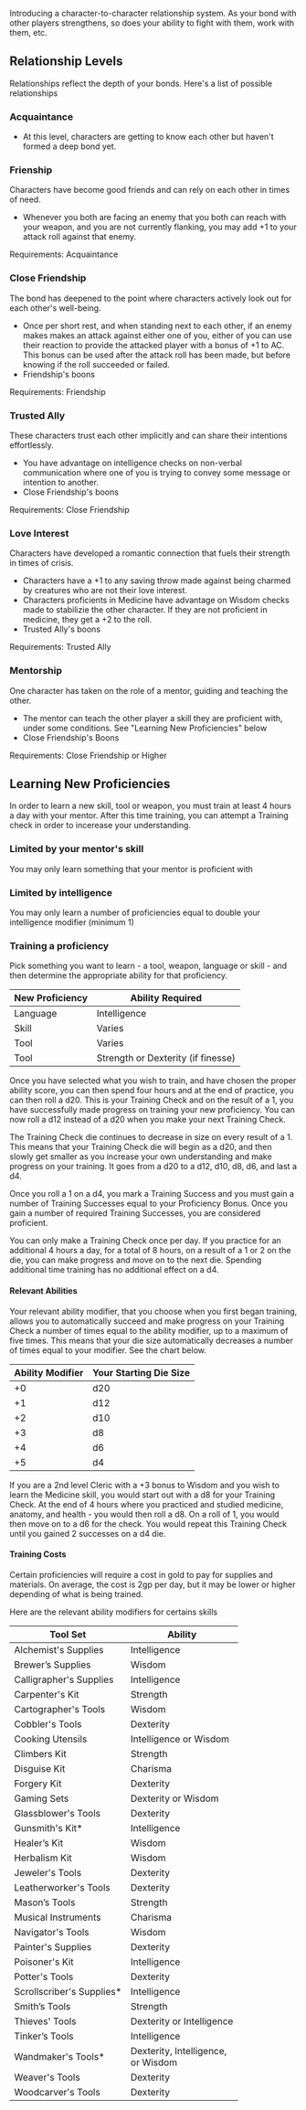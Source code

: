 Introducing a character-to-character relationship system. As your bond with other players strengthens, so does your ability to fight with them, work with them, etc. 

## Relationship Levels

Relationships reflect the depth of your bonds. Here's a list of possible relationships

### Acquaintance

 - At this level, characters are getting to know each other but haven't formed a deep bond yet.

### Frienship

Characters have become good friends and can rely on each other in times of need.

 - Whenever you both are facing an enemy that you both can reach with your weapon, and you are not currently flanking, you may add +1 to your attack roll against that enemy. 

Requirements: Acquaintance

### Close Friendship

The bond has deepened to the point where characters actively look out for each other's well-being.    
 
  - Once per short rest, and when standing next to each other, if an enemy makes makes an attack against either one of you, either of you can use their reaction to provide the attacked player with a bonus of +1 to AC. This bonus can be used after the attack roll has been made, but before knowing if the roll succeeded or failed. 
  - Friendship's boons

Requirements: Friendship

### Trusted Ally

These characters trust each other implicitly and can share their intentions effortlessly.

 - You have advantage on intelligence checks on non-verbal communication where one of you is trying to convey some message or intention to another.
 - Close Friendship's boons
 
 Requirements: Close Friendship

### Love Interest

Characters have developed a romantic connection that fuels their strength in times of crisis.

- Characters have a +1 to any saving throw made against being charmed by creatures who are not their love interest.
- Characters proficients in Medicine have advantage on Wisdom checks made to stabilizie the other character. If they are not proficient in medicine, they get a +2 to the roll.
- Trusted Ally's boons

Requirements: Trusted Ally

### Mentorship

One character has taken on the role of a mentor, guiding and teaching the other.    

 - The mentor can teach the other player a skill they are proficient with, under some conditions. See "Learning New Proficiencies" below
 - Close Friendship's Boons

Requirements: Close Friendship or Higher

## Learning New Proficiencies

In order to learn a new skill, tool or weapon, you must train at least 4 hours a day with your mentor. After this time training, you can attempt a Training check in order to incerease your understanding. 

### Limited by your mentor's skill

You may only learn something that your mentor is proficient with

### Limited by intelligence

You may only learn a number of proficiencies equal to double your intelligence modifier (minimum 1)

### Training a proficiency

Pick something you want to learn - a tool, weapon, language or skill - and then determine the appropriate ability for that proficiency. 

| New Proficiency | Ability Required                   |
|-----------------|------------------------------------|
| Language        | Intelligence                       |
| Skill           | Varies                             |
| Tool            | Varies                             |
| Tool            | Strength or Dexterity (if finesse) |


Once you have selected what you wish to train, and have chosen the proper ability score, you can then spend four hours and at the end of practice, you can then roll a d20. This is your Training Check and on the result of a 1, you have successfully made progress on training your new proficiency. You can now roll a d12 instead of a d20 when you make your next Training Check.

The Training Check die continues to decrease in size on every result of a 1. This means that your Training Check die will begin as a d20, and then slowly get smaller as you increase your own understanding and make progress on your training. It goes from a d20 to a d12, d10, d8, d6, and last a d4.

Once you roll a 1 on a d4, you mark a Training Success and you must gain a number of Training Successes equal to your Proficiency Bonus. Once you gain a number of required Training Successes, you are considered proficient.

You can only make a Training Check once per day. If you practice for an additional 4 hours a day, for a total of 8 hours, on a result of a 1 or 2 on the die, you can make progress and move on to the next die. Spending additional time training has no additional effect on a d4.

#### Relevant Abilities

Your relevant ability modifier, that you choose when you first began training, allows you to automatically succeed and make progress on your Training Check a number of times equal to the ability modifier, up to a maximum of five times. This means that your die size automatically decreases a number of times equal to your modifier. See the chart below.

|Ability Modifier|Your Starting Die Size|
|---|---|
|+0|d20|
|+1|d12|
|+2|d10|
|+3|d8|
|+4|d6|
|+5|d4|

If you are a 2nd level Cleric with a +3 bonus to Wisdom and you wish to learn the Medicine skill, you would start out with a d8 for your Training Check. At the end of 4 hours where you practiced and studied medicine, anatomy, and health - you would then roll a d8. On a roll of 1, you would then move on to a d6 for the check. You would repeat this Training Check until you gained 2 successes on a d4 die.

#### Training Costs

Certain proficiencies will require a cost in gold to pay for supplies and materials. On average, the cost is 2gp per day, but it may be lower or higher depending of what is being trained.

Here are the relevant ability modifiers for certains skills

|Tool Set|Ability|
|---|---|
|Alchemist's Supplies|Intelligence|
|Brewer’s Supplies|Wisdom|
|Calligrapher's Supplies|Intelligence|
|Carpenter's Kit|Strength|
|Cartographer's Tools|Wisdom|
|Cobbler's Tools|Dexterity|
|Cooking Utensils|Intelligence or Wisdom|
|Climbers Kit|Strength|
|Disguise Kit|Charisma|
|Forgery Kit|Dexterity|
|Gaming Sets|Dexterity or Wisdom|
|Glassblower's Tools|Dexterity|
|Gunsmith's Kit*|Intelligence|
|Healer’s Kit|Wisdom|
|Herbalism Kit|Wisdom|
|Jeweler's Tools|Dexterity|
|Leatherworker's Tools|Dexterity|
|Mason’s Tools|Strength|
|Musical Instruments|Charisma|
|Navigator's Tools|Wisdom|
|Painter's Supplies|Dexterity|
|Poisoner's Kit|Intelligence|
|Potter's Tools|Dexterity|
|Scrollscriber's Supplies*|Intelligence|
|Smith’s Tools|Strength|
|Thieves' Tools|Dexterity or Intelligence|
|Tinker’s Tools|Intelligence|
|Wandmaker's Tools*|Dexterity, Intelligence,  <br>or Wisdom|
|Weaver's Tools|Dexterity|
|Woodcarver's Tools|Dexterity|

